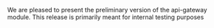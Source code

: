 We are pleased to present the preliminary version of the api-gateway module. This release is primarily meant for internal testing purposes
